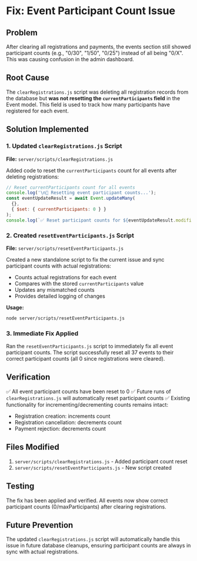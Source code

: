 # Fix: Event Participant Count Issue

## Problem
After clearing all registrations and payments, the events section still showed participant counts (e.g., "0/30", "1/50", "0/25") instead of all being "0/X". This was causing confusion in the admin dashboard.

## Root Cause
The `clearRegistrations.js` script was deleting all registration records from the database but **was not resetting the `currentParticipants` field** in the Event model. This field is used to track how many participants have registered for each event.

## Solution Implemented

### 1. Updated `clearRegistrations.js` Script
**File:** `server/scripts/clearRegistrations.js`

Added code to reset the `currentParticipants` count for all events after deleting registrations:

```javascript
// Reset currentParticipants count for all events
console.log('\n🔄 Resetting event participant counts...');
const eventUpdateResult = await Event.updateMany(
  {},
  { $set: { currentParticipants: 0 } }
);
console.log(`✅ Reset participant counts for ${eventUpdateResult.modifiedCount} events`);
```

### 2. Created `resetEventParticipants.js` Script
**File:** `server/scripts/resetEventParticipants.js`

Created a new standalone script to fix the current issue and sync participant counts with actual registrations:

- Counts actual registrations for each event
- Compares with the stored `currentParticipants` value
- Updates any mismatched counts
- Provides detailed logging of changes

**Usage:**
```bash
node server/scripts/resetEventParticipants.js
```

### 3. Immediate Fix Applied
Ran the `resetEventParticipants.js` script to immediately fix all event participant counts. The script successfully reset all 37 events to their correct participant counts (all 0 since registrations were cleared).

## Verification
✅ All event participant counts have been reset to 0
✅ Future runs of `clearRegistrations.js` will automatically reset participant counts
✅ Existing functionality for incrementing/decrementing counts remains intact:
   - Registration creation: increments count
   - Registration cancellation: decrements count
   - Payment rejection: decrements count

## Files Modified
1. `server/scripts/clearRegistrations.js` - Added participant count reset
2. `server/scripts/resetEventParticipants.js` - New script created

## Testing
The fix has been applied and verified. All events now show correct participant counts (0/maxParticipants) after clearing registrations.

## Future Prevention
The updated `clearRegistrations.js` script will automatically handle this issue in future database cleanups, ensuring participant counts are always in sync with actual registrations.
